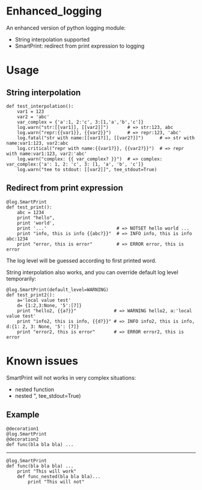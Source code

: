Enhanced_logging
================

An enhanced version of python logging module:

 - String interpolation supported
 - SmartPrint: redirect from print expression to logging

Usage
=====

String interpolation
--------------------

```
def test_interpolation():
    var1 = 123
    var2 = 'abc'
    var_complex = {'a':1, 2:'c', 3:[1,'a','b','c']}
    log.warn("str:[[var1]], [[var2]]")       # => str:123, abc
    log.warn("repr:{{var1}}, {{var2}}")      # => repr:123, 'abc'
    log.fatal("str with name:[[var1?]], [[var2?]]")      # => str with name:var1:123, var2:abc
    log.critical("repr with name:{{var1?}}, {{var2?}}")  # => repr with name:var1:123, var2:'abc'
    log.warn("complex: {{ var_complex? }}")  # => complex: var_complex:{'a': 1, 2: 'c', 3: [1, 'a', 'b', 'c']}
    log.warn("tee to stdout: [[var2]]", tee_stdout=True)
```

Redirect from print expression
------------------------------

```
@log.SmartPrint
def test_print():
    abc = 1234
    print "hello",
    print 'world',
    print '...'                          # => NOTSET hello world ...
    print "info, this is info {{abc?}}"  # => INFO info, this is info abc:1234
    print "error, this is error"         # => ERROR error, this is error
```

The log level will be guessed according to first printed word.  

String interpolation also works, and you can override default log
level temporarily:

```
@log.SmartPrint(default_level=WARNING)
def test_print2():
    a='local value test'
    d= {1:2,3:None, '5':[7]}
    print "hello2, {{a?}}"              # => WARNING hello2, a:'local value test'
    print "info2, this is info, {{d?}}" # => INFO info2, this is info, d:{1: 2, 3: None, '5': [7]}
    print "error2, this is error"       # => ERROR error2, this is error
```

Known issues
============

SmartPrint will not works in very complex situations:

 - nested function
 - nested ", tee_stdout=True)

Example
-------

```
@decoration1
@log.SmartPrint
@decoration2
def func(bla bla bla) ...
```
----------

```
@log.SmartPrint
def func(bla bla bla) ...
    print "This will work"
    def func_nested(bla bla bla)...
        print "This will not"
``` 
 
